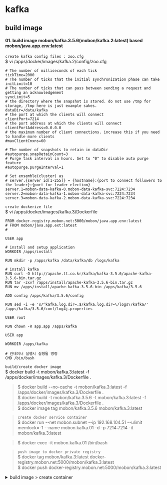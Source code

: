 # kafka

## build image

#### 01. build image mobon/kafka.3.5.6(mobon/kafka.2:latest) based mobon/java.app.env:latest

`create kafka config files : zoo.cfg`  
$ vi /apps/docker/images/kafka.2/config/zoo.cfg
```
# The number of milliseconds of each tick
tickTime=2000
# The number of ticks that the initial synchronization phase can take
initLimit=10
# The number of ticks that can pass between sending a request and getting an acknowledgement
syncLimit=5
# the directory where the snapshot is stored. do not use /tmp for storage, /tmp here is just example sakes.
dataDir=/data/kafka
# the port at which the clients will connect
clientPort=7214
# the port address at which the clients will connect
clientPortAddress=0.0.0.0
# the maximum number of client connections. increase this if you need to handle more clients
#maxClientCnxns=60

# The number of snapshots to retain in dataDir
#autopurge.snapRetainCount=3
# Purge task interval in hours. Set to "0" to disable auto purge feature
#autopurge.purgeInterval=1

# Set ensemble(cluster) as
# server.{server id[1-255]} = {hostname}:{port to connect followers to the leader}:{port for leader election}
server.1=mobon-data-kafka-0.mobon-data-kafka-svc:7224:7234
server.2=mobon-data-kafka-1.mobon-data-kafka-svc:7224:7234
server.3=mobon-data-kafka-2.mobon-data-kafka-svc:7224:7234

```

`create dockerize file`  
$ vi /apps/docker/images/kafka.3/Dockerfile
```
FROM docker-registry.mobon.net:5000/mobon/java.app.env:latest
# FROM mobon/java.app.ext:latest
#

USER app

# install and setup application
WORKDIR /apps/install

RUN mkdir -p /apps/kafka /data/kafka/db /logs/kafka

# install kafka
RUN curl -O http://apache.tt.co.kr/kafka/kafka-3.5.6/apache-kafka-3.5.6-bin.tar.gz  
RUN tar -zxvf /apps/install/apache-kafka-3.5.6-bin.tar.gz
RUN mv /apps/install/apache-kafka-3.5.6-bin /apps/kafka/3.5.6

ADD config /apps/kafka/3.5.6/config

RUN sed -i -e 's/^kafka.log.dir=.$/kafka.log.dir=\/logs\/kafka/' /apps/kafka/3.5.6/conf/log4j.properties

USER root

RUN chown -R app.app /apps/kafka

USER app

WORKDIR /apps/kafka

# 컨테이너 실행시 실행될 명령
CMD /bin/bash
```

`build/create docker image`  
$ docker build -t mobon/kafka.3:latest -f /apps/docker/images/kafka.3/Dockerfile .  
>$ docker build --no-cache -t mobon/kafka.3:latest -f /apps/docker/images/kafka.3/Dockerfile .  
>$ docker build -t mobon/kafka.3.5.6 -t mobon/kafka.3:latest -f /apps/docker/images/kafka.3/Dockerfile .  
>$ docker image tag mobon/kafka.3.5.6 mobon/kafka.3:latest

>`create docker service container`  
>$ docker run --net mobon.subnet --ip 192.168.104.51  --ulimit memlock=-1 --name mobon.kafka.01 -d -p 7214:7214 -it mobon/kafka.3:latest

>$ docker exec -it mobon.kafka.01 /bin/bash

>`push image to docker private registry`  
>$ docker tag mobon/kafka.3:latest docker-registry.mobon.net:5000/mobon/kafka.3:latest  
>$ docker push docker-registry.mobon.net:5000/mobon/kafka.3:latest


<details>
<summary>build image > create container</summary>
<div markdown="1">

#### create containers base mobon/centos.7.base:1.1
$ docker run --net mobon.subnet --ip 192.168.104.51  --ulimit memlock=-1 --name kafka.3 -d -it docker-registry.mobon.net:5000/mobon/java.app.env:latest

$ docker exec -it kafka.5 /bin/bash

$$ mkdir -p /apps/kafka /data/kafka /logs/kafka

$$ cd /apps/install

$$ curl -O http://apache.tt.co.kr/kafka/kafka-3.5.6/apache-kafka-3.5.6.tar.gz  
$$ tar -zxvf /apps/install/apache-kafka-3.5.6.tar.gz
$$ mv /apps/install/apache-kafka-3.5.6 /apps/kafka/3.5.6

$$ vi /apps/kafka/3.5.6/conf/zoo.cfg
```
# The number of milliseconds of each tick  
tickTime=2000  
# The number of ticks that the initial synchronization phase can take  
initLimit=10  
# The number of ticks that can pass between sending a request and getting an acknowledgement  
syncLimit=5  
# the directory where the snapshot is stored. do not use /tmp for storage, /tmp here is just example sakes.  
dataDir=/data/kafka
# the port at which the clients will connect  
clientPort=7214  
# the port address at which the clients will connect
clientPortAddress=0.0.0.0
# the maximum number of client connections. increase this if you need to handle more clients  
#maxClientCnxns=60

# The number of snapshots to retain in dataDir  
#autopurge.snapRetainCount=3  
# Purge task interval in hours. Set to "0" to disable auto purge feature  
#autopurge.purgeInterval=1

# Set ensemble(cluster) as  
# server.{server id[1-255]} = {hostname}:{port to connect followers to the leader}:{port for leader election}  
server.1=192.168.104.51:7224:7234  
server.2=192.168.104.52:7224:7234  
server.3=192.168.104.53:7224:7234
```

$$ sed -i -e 's/^kafka.log.dir=.$/kafka.log.dir=\/logs\/kafka/' /apps/kafka/3.5.6/conf/log4j.properties

$$ echo 1 > /data/kafka/myid  
$$ echo 2 > /data/kafka/myid  
$$ echo 3 > /data/kafka/myid

$$ vi /apps/kafka/kafka
```
#!/bin/sh  
# kafka kafka service shell  
# chkconfig: 2345 90 90  
# description: kafka  
# processname: zkServer  
# config: $kafka_CONF  
# pidfile:

kafka_HOME='/apps/kafka/3.5.6'

kafka_EXEC=$kafka_HOME/bin/zkServer.sh

export JVMFLAGS="-Xms1024m -Xmx1024m"  
export ZOO_LOG_DIR=/logs/kafka  
export ZOO_LOG4J_PROP="INFO,CONSOLE"

case "$1" in  
  start)
    echo -en "Starting kafka Server...\n"  
    $kafka_EXEC start  
    echo -e "\n"  
    ;;
  
  stop)
    echo -en "Shutting Down kafka Server...\n"  
    $kafka_EXEC stop  
    echo -e "\n"  
    ;;
  
  status)
    echo -en "Shutting Down kafka Server...\n"  
    $kafka_EXEC status  
    echo -e "\n"  
    ;;
  
  restart)
    $0 stop  
    sleep 5  
    $0 start  
    ;;
  *)
    echo "Usage: $0 {start|stop|restart}"  
    exit 1
esac  

exit 0

```
$$ chmod 755 /apps/kafka/kafka  

$$ /apps/kafka/kafka start

#### create image from base.container - mobon/kafka.5:latest
$ docker commit -a "sjlee@ruaniz.com" -m "create image from kafka.3 container" kafka.3 mobon/kafka.3:latest

>`push image to docker private registry`  
>$ docker tag mobon/kafka.3:latest docker-registry.mobon.net:5000/mobon/kafka.35:latest  
>$ docker push docker-registry.mobon.net:5000/mobon/kafka.3:latest

</div>
</details>
